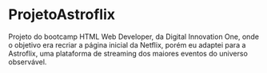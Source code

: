 # ProjetoAstroflix
Projeto do bootcamp HTML Web Developer, da Digital Innovation One, onde o objetivo era recriar a página inicial da Netflix, porém eu adaptei para a Astroflix, uma plataforma de streaming dos maiores eventos do universo observável.
